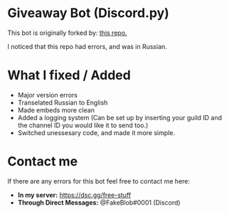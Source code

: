 # Giveaway Bot (Discord.py)
This bot is originally forked by: <a href="https://github.com/helish88/giveaway">this repo.</a>

I noticed that this repo had errors, and was in Russian.

# What I fixed / Added
- Major version errors
- Transelated Russian to English
- Made embeds more clean
- Added a logging system (Can be set up by inserting your guild ID and the channel ID you would like it to send too.)
- Switched unessesary code, and made it more simple.

# Contact me
If there are any errors for this bot feel free to contact me here:
- **In my server:** https://dsc.gg/free-stuff
- **Through Direct Messages:** @FakeBlob#0001 (Discord)
